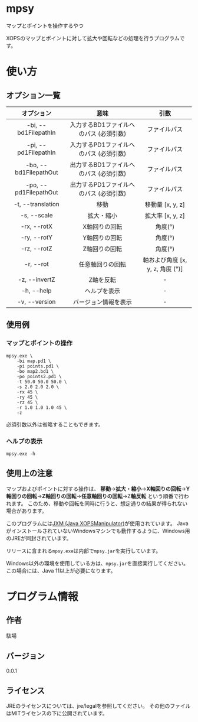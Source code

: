 # mpsy

マップとポイントを操作するやつ

XOPSのマップとポイントに対して拡大や回転などの処理を行うプログラムです。

# 使い方

## オプション一覧

|      オプション       |                  意味                  |               引数               |
| :-------------------: | :------------------------------------: | :------------------------------: |
| -bi, --bd1FilepathIn  | 入力するBD1ファイルへのパス (必須引数) |           ファイルパス           |
| -pi, --pd1FilepathIn  | 入力するPD1ファイルへのパス (必須引数) |           ファイルパス           |
| -bo, --bd1FilepathOut | 出力するBD1ファイルへのパス (必須引数) |           ファイルパス           |
| -po, --pd1FilepathOut | 出力するPD1ファイルへのパス (必須引数) |           ファイルパス           |
|   -t, --translation   |                  移動                  |         移動量 [x, y, z]         |
|      -s, --scale      |               拡大・縮小               |         拡大率 [x, y, z]         |
|      -rx, --rotX      |             X軸回りの回転              |             角度(°)              |
|      -ry, --rotY      |             Y軸回りの回転              |             角度(°)              |
|      -rz, --rotZ      |             Z軸回りの回転              |             角度(°)              |
|       -r, --rot       |            任意軸回りの回転            | 軸および角度 [x, y, z, 角度 (°)] |
|     -z, --invertZ     |               Z軸を反転                |                -                 |
|      -h, --help       |              ヘルプを表示              |                -                 |
|     -v, --version     |          バージョン情報を表示          |                -                 |

## 使用例

### マップとポイントの操作

```
mpsy.exe \
	-bi map.pd1 \
	-pi points.pd1 \
	-bo map2.bd1 \
	-po points2.pd1 \
	-t 50.0 50.0 50.0 \
	-s 2.0 2.0 2.0 \
	-rx 45 \
	-ry 45 \
	-rz 45 \
	-r 1.0 1.0 1.0 45 \
	-z
```

必須引数以外は省略することもできます。

### ヘルプの表示

```
mpsy.exe -h
```

## 使用上の注意

マップおよびポイントに対する操作は、
**移動**→**拡大・縮小**→**X軸回りの回転**→**Y軸回りの回転**→**Z軸回りの回転**→**任意軸回りの回転**→Z**軸反転**
という順番で行われます。
このため、移動や回転を同時に行うと、想定通りの結果が得られない場合があります。



このプログラムには[JXM (Java XOPSManipulator)](https://github.com/Dabasan/jxm)が使用されています。
JavaがインストールされていないWindowsマシンでも動作するように、Windows用のJREが同封されています。

リリースに含まれる`mpsy.exe`は内部で`mpsy.jar`を実行しています。

Windows以外の環境を使用している方は、`mpsy.jar`を直接実行してください。
この場合には、Java 11以上が必要になります。

# プログラム情報

## 作者

駄場

## バージョン

0.0.1

## ライセンス

JREのライセンスについては、jre/legalを参照してください。
その他のファイルはMITライセンスの下に公開されています。

